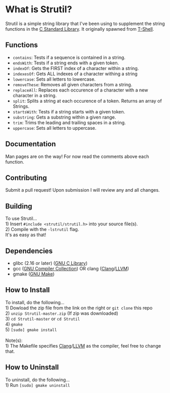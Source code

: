 # What is Strutil?

  Strutil is a simple string library that I've been using to supplement the string functions in the [C Standard Library][C Standard Library]. It originally spawned from [T-Shell][T-Shell].

## Functions
  - `contains`: Tests if a sequence is contained in a string.
  - `endsWith`: Tests if a string ends with a given token.
  - `indexOf`: Gets the FIRST index of a character within a string.
  - `indexesOf`: Gets ALL indexes of a character withing a string
  - `lowercase`: Sets all letters to lowercase.
  - `removeThese`: Removes all given characters from a string.
  - `replaceAll`: Replaces each occurence of a character with a new character in a string.
  - `split`: Splits a string at each occurence of a token. Returns an array of Strings.
  - `startsWith`: Tests if a string starts with a given token.
  - `substring`: Gets a substring within a given range.
  - `trim`: Trims the leading and trailing spaces in a string.
  - `uppercase`: Sets all letters to uppercase.

## Documentation

  Man pages are on the way! For now read the comments above each function.

## Contributing
  Submit a pull request! Upon submission I will review any and all changes.

## Building

  To use Strutil...<br>
	1) Insert `#include <strutil/strutil.h>` into your source file(s).<br>
	2) Compile with the `-lstrutil` flag.<br>
  It's as easy as that!

## Dependencies
  - glibc (2.16 or later) ([GNU C Library][Glibc])
  - gcc ([GNU Compiler Collection][GCC]) OR clang ([Clang][Clang]/[LLVM][LLVM])
  - gmake ([GNU Make][Gmake])

## How to Install
  To install, do the following...<br>
    1) Dowload the zip file from the link on the right or `git clone` this repo<br>
    2) `unzip Strutil-master.zip` (If zip was downloaded)<br>
    3) `cd Strutil-master` or `cd Strutil`<br>
    4) `gmake`<br>
    5) `[sudo] gmake install`<br><br>
  Note(s):<br>
	1) The Makefile specifies [Clang][Clang]/[LLVM][LLVM] as the compiler, feel free to change that.<br>

## How to Uninstall
  To uninstall, do the following...<br>
    1) Run `[sudo] gmake uninstall`<br>

[T-Shell]: https://github.com/tyler-cromwell/T-Shell

[C Standard Library]: http://en.wikipedia.org/wiki/C_standard_library
[Glibc]: http://en.wikipedia.org/wiki/GNU_C_Library
[GCC]: http://en.wikipedia.org/wiki/GNU_Compiler_Collection
[Clang]: http://en.wikipedia.org/wiki/Clang
[LLVM]: http://en.wikipedia.org/wiki/LLVM

[Gmake]: http://www.gnu.org/software/make/
